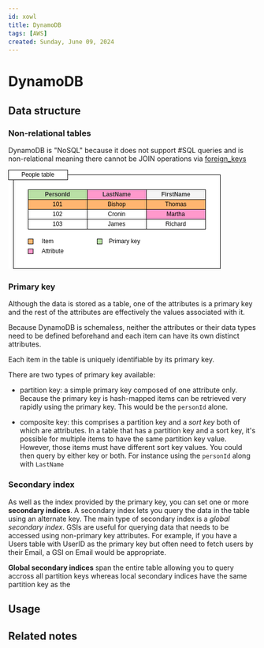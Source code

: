 ```yaml
---
id: xowl
title: DynamoDB
tags: [AWS]
created: Sunday, June 09, 2024
---
```


# DynamoDB

## Data structure

### Non-relational tables

DynamoDB is "NoSQL" because it does not support #SQL queries and is
non-relational meaning there cannot be JOIN operations via
[foreign_keys](Foreign_keys_in_SQL.md)

![](../img/dynamodb.png)

### Primary key

Although the data is stored as a table, one of the attributes is a primary key
and the rest of the attributes are effectively the values associated with it.

Because DynamoDB is schemaless, neither the attributes or their data types need
to be defined beforehand and each item can have its own distinct attributes.

Each item in the table is uniquely identifiable by its primary key.

There are two types of primary key available:

- partition key: a simple primary key composed of one attribute only. Because
  the primary key is hash-mapped items can be retrieved very rapidly using the
  primary key. This would be the `personId` alone.

- composite key: this comprises a partition key and a _sort key_ both of which
  are attributes. In a table that has a partition key and a sort key, it's
  possible for multiple items to have the same partition key value. However,
  those items must have different sort key values. You could then query by
  either key or both. For instance using the `personId` along with `LastName`

### Secondary index

As well as the index provided by the primary key, you can set one or more
**secondary indices**. A secondary index lets you query the data in the table
using an alternate key. The main type of secondary index is a _global secondary
index_. GSIs are useful for querying data that needs to be accessed using
non-primary key attributes. For example, if you have a Users table with UserID
as the primary key but often need to fetch users by their Email, a GSI on Email
would be appropriate.

**Global secondary indices** span the entire table allowing you to query accross
all partition keys whereas local secondary indices have the same partition key
as the

## Usage

## Related notes
